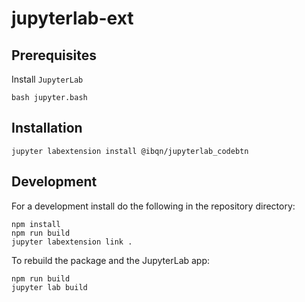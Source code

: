 # jupyterlab-ext

## Prerequisites
Install `JupyterLab`
```shell
bash jupyter.bash
```
## Installation
```shell
jupyter labextension install @ibqn/jupyterlab_codebtn
```

## Development
For a development install do the following in the repository directory:
```shell
npm install
npm run build
jupyter labextension link .
```
To rebuild the package and the JupyterLab app:
```shell
npm run build
jupyter lab build
```